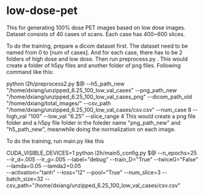 # low-dose-pet
This for generating 100% dose PET images based on low dose images.
Dataset consists of 40 cases of scans. Each case has 400~600 slices.

To do the training, prepare a dicom dataset first. The dataset need to be named from 0 to [num of cases]. And for each case, there has to be 2 folders of high dose and low dose.
Then run preprocess.py . This would create a folder of h5py files and another folder of png files.
Following command like this:
  

  python l2h/preprocess2.py $@ --h5_path_new "/home/dxiang/unzipped_6.25_100_low_val_cases" --png_path_new    "/home/dxiang/unzipped_6.25_100_low_val_cases_png" --dicom_path_old "/home/dxiang/total_images/" --csv_path   "/home/dxiang/unzipped_6.25_100_low_val_cases/csv.csv" --num_case 8 --high_val "100" --low_val "6.25" --slice_range 4
This would create a png file folder and a h5py file folder in the foleder name "png_path_new" and "h5_path_new", meanwhile doing the normalization on each image.
  
To do the training, run main.py like this
  

  CUDA_VISIBLE_DEVICES=1 python l2h/main5_config.py $@ --n_epochs=25 --lr_d=.005 --lr_g=.005 --label="debug" --train_D="True" --twiceG="False" --lamda=0.05 --lamda2=0.05 \
--activation="tanh" --loss="l2" --pool="True" --num_slice=3 --batch_size=32 --csv_path="/home/dxiang/unzipped_6.25_100_low_val_cases/csv.csv"
